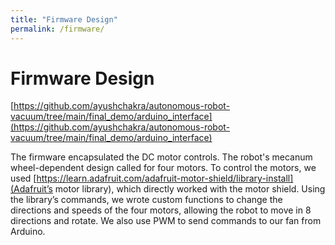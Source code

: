 ```yaml
---
title: "Firmware Design"
permalink: /firmware/
---
```


# Firmware Design

[https://github.com/ayushchakra/autonomous-robot-vacuum/tree/main/final_demo/arduino_interface](https://github.com/ayushchakra/autonomous-robot-vacuum/tree/main/final_demo/arduino_interface)

The firmware encapsulated the DC motor controls. The robot's mecanum wheel-dependent design called for four motors. To control the motors, we used [https://learn.adafruit.com/adafruit-motor-shield/library-install](Adafruit’s motor library), which directly worked with the motor shield. Using the library’s commands, we wrote custom functions to change the directions and speeds of the four motors, allowing the robot to move in 8 directions and rotate. We also use PWM to send commands to our fan from Arduino.

